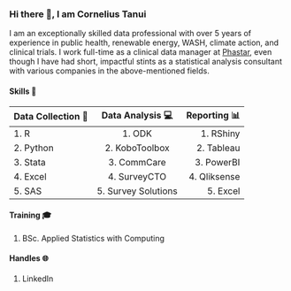 ### Hi there 👋, I am Cornelius Tanui

I am an exceptionally skilled data professional with over 5 years of experience in public health, renewable energy, WASH, climate action, and clinical trials. I work full-time as a clinical data manager at [Phastar](https://phastar.com/about-us), even though I have had short, impactful stints as a statistical analysis consultant with various companies in the above-mentioned fields. 

#### Skills 🔨

| Data Collection 📝| Data Analysis 💻 | Reporting 📊 |
| ---------------- |:-------------------:| ------------:|
| 1. R             | 1. ODK              | 1. RShiny    |
| 2. Python        | 2. KoboToolbox      | 2. Tableau   |
| 3. Stata         | 3. CommCare         | 3. PowerBI   |
| 4. Excel         | 4. SurveyCTO        | 4. Qliksense |
| 5. SAS           | 5. Survey Solutions | 5. Excel     |
 
#### Training 🎓
1. BSc. Applied Statistics with Computing
   
#### Handles 🌐
1. LinkedIn
   
